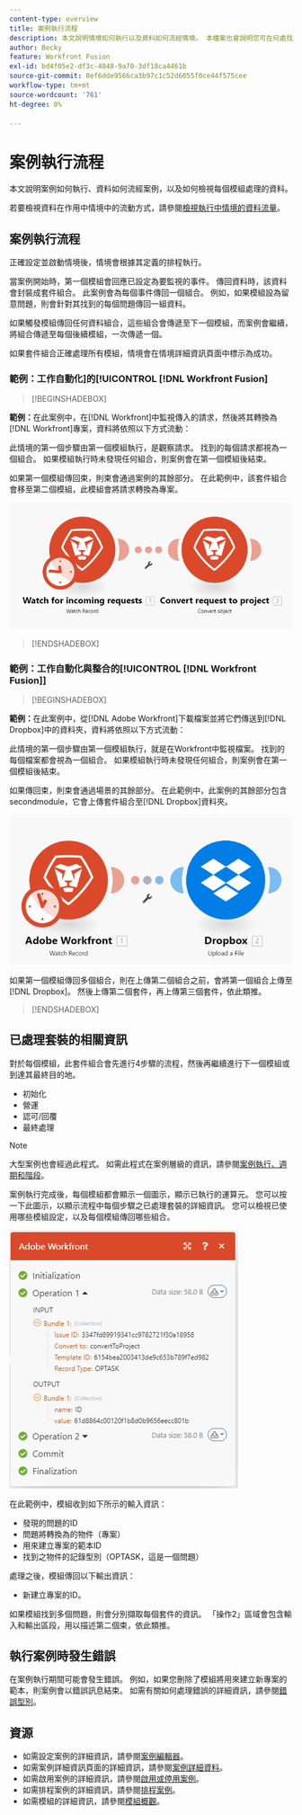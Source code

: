 ```yaml
---
content-type: overview
title: 案例執行流程
description: 本文說明情境如何執行以及資料如何流經情境。 本檔案也會說明您可在何處找到已處理資料的相關資訊，以及如何讀取這些資訊。
author: Becky
feature: Workfront Fusion
exl-id: bd4f05e2-df3c-4848-9a70-3df18ca4461b
source-git-commit: 0ef6dde9566ca3b97c1c52d6055f0ce44f575cee
workflow-type: tm+mt
source-wordcount: '761'
ht-degree: 0%

---
```


# 案例執行流程

本文說明案例如何執行、資料如何流經案例，以及如何檢視每個模組處理的資料。

若要檢視資料在作用中情境中的流動方式，請參閱[檢視執行中情境的資料流量](/help/workfront-fusion/manage-scenarios/view-scenario-data-flow.md)。

## 案例執行流程

正確設定並啟動情境後，情境會根據其定義的排程執行。

當案例開始時，第一個模組會回應已設定為要監視的事件。 傳回資料時，該資料會封裝成套件組合。 此案例會為每個事件傳回一個組合。 例如，如果模組設為留意問題，則會針對其找到的每個問題傳回一組資料。

如果觸發模組傳回任何資料組合，這些組合會傳遞至下一個模組，而案例會繼續，將組合傳遞至每個後續模組，一次傳遞一個。

如果套件組合正確處理所有模組，情境會在情境詳細資訊頁面中標示為成功。

### 範例：工作自動化]的[!UICONTROL [!DNL Workfront Fusion]

>[!BEGINSHADEBOX]

**範例：**&#x200B;在此案例中，在[!DNL Workfront]中監視傳入的請求，然後將其轉換為[!DNL Workfront]專案，資料將依照以下方式流動：

此情境的第一個步驟由第一個模組執行，是觀察請求。 找到的每個請求都視為一個組合。 如果模組執行時未發現任何組合，則案例會在第一個模組後結束。

如果第一個模組傳回束，則束會通過案例的其餘部分。 在此範例中，該套件組合會移至第二個模組，此模組會將請求轉換為專案。

![Workfront案例的執行流程](assets/example-execution-flow-wf-only.png)

>[!ENDSHADEBOX]

### 範例：工作自動化與整合的[!UICONTROL [!DNL Workfront Fusion]]

>[!BEGINSHADEBOX]

**範例：**&#x200B;在此案例中，從[!DNL Adobe Workfront]下載檔案並將它們傳送到[!DNL Dropbox]中的資料夾，資料將依照以下方式流動：

此情境的第一個步驟由第一個模組執行，就是在Workfront中監視檔案。 找到的每個檔案都會視為一個組合。 如果模組執行時未發現任何組合，則案例會在第一個模組後結束。

如果傳回束，則束會通過場景的其餘部分。 在此範例中，此案例的其餘部分包含secondmodule，它會上傳套件組合至[!DNL Dropbox]資料夾。

![整合情境的執行流程](assets/example-execution-flow-wf-dropbox.png)

如果第一個模組傳回多個組合，則在上傳第二個組合之前，會將第一個組合上傳至[!DNL Dropbox]。 然後上傳第二個套件，再上傳第三個套件，依此類推。

>[!ENDSHADEBOX]

## 已處理套裝的相關資訊

對於每個模組，此套件組合會先進行4步驟的流程，然後再繼續進行下一個模組或到達其最終目的地。

* 初始化
* 營運
* 認可/回覆
* 最終處理

>[!NOTE]
>
>大型案例也會經過此程式。 如需此程式在案例層級的資訊，請參閱[案例執行、週期和階段](/help/workfront-fusion/references/scenarios/scenario-execution-cycles-phases.md)。

案例執行完成後，每個模組都會顯示一個圖示，顯示已執行的運算元。 您可以按一下此圖示，以顯示流程中每個步驟之已處理套裝的詳細資訊。 您可以檢視已使用哪些模組設定，以及每個模組傳回哪些組合。

![已處理的組合](assets/Info-processed-bundles.png)

在此範例中，模組收到如下所示的輸入資訊：

* 發現的問題的ID
* 問題將轉換為的物件（專案）
* 用來建立專案的範本ID
* 找到之物件的記錄型別（OPTASK，這是一個問題）

處理之後，模組傳回以下輸出資訊：

* 新建立專案的ID。

如果模組找到多個問題，則會分別擷取每個套件的資訊。 「操作2」區域會包含輸入和輸出區段，用以描述第二個束，依此類推。

## 執行案例時發生錯誤

在案例執行期間可能會發生錯誤。 例如，如果您刪除了模組將用來建立新專案的範本，則案例會以錯誤訊息結束。 如需有關如何處理錯誤的詳細資訊，請參閱[錯誤型別](/help/workfront-fusion/references/errors/error-processing.md)。

## 資源

* 如需設定案例的詳細資訊，請參閱[案例編輯器](/help/workfront-fusion/get-started-with-fusion/navigate-fusion/scenario-editor.md)。
* 如需案例詳細資訊頁面的詳細資訊，請參閱[案例詳細資料](/help/workfront-fusion/get-started-with-fusion/navigate-fusion/scenario-details.md)。
* 如需啟用案例的詳細資訊，請參閱[啟用或停用案例](/help/workfront-fusion/manage-scenarios/activate-deactivate-scenarios.md)。
* 如需排程案例的詳細資訊，請參閱[排程案例](/help/workfront-fusion/create-scenarios/config-scenarios-settings/schedule-a-scenario.md)。
* 如需模組的詳細資訊，請參閱[模組概觀](/help/workfront-fusion/get-started-with-fusion/understand-fusion/module-overview.md)。
